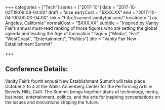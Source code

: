 +++
categories = ["Tech"]
series = ["2017-10"]
date = "2017-10-02T19:09:09-04:00"
draft = false
earlyCost = "$XXX.XX"
end = "2017-10-04T00:00:00-04:00"
link = "http://summit.vanityfair.com/"
location = "Los Angeles, California"
normalCost = "$XXX.XX"
subtitle = "Inspired by Vanity Fair’s annual must-read ranking of those figures who are setting the global agenda and leading the Age of Innovation."
tags = ["Media", "Fall", "WestCoast", "Entertainment", "Politics"]
title = "Vanity Fair New Establishment Summit"

+++


## Conference Details: 

Vanity Fair’s fourth annual New Establishment Summit will take place October 2 to 4 at the Wallis Annenberg Center for the Performing Arts in Beverly Hills, Calif. The Summit brings together titans of technology, media, business, entertainment, politics, and the arts for inspiring conversations on the issues and innovations shaping the future.